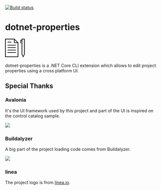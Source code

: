[![Build status](https://ci.appveyor.com/api/projects/status/ibaest9dvdww8dtg/branch/master?svg=true)](https://ci.appveyor.com/project/jp2masa/dotnet-properties/branch/master)

# dotnet-properties

![dotnet-properties](Icon.png)

dotnet-properties is a .NET Core CLI extension which allows to edit project properties using a cross platform UI.

## Special Thanks

### Avalonia

It's the UI framework used by this project and part of the UI is inspired on the control catalog sample.

[<img src="https://avatars2.githubusercontent.com/u/14075148?s=200&v=4" height="128px">](https://github.com/AvaloniaUI/Avalonia)

### Buildalyzer

A big part of the project loading code comes from Buildalyzer.

[<img src="https://github.com/daveaglick/Buildalyzer/raw/master/docs/input/assets/img/buildalyzer.png" height="128px">](https://github.com/daveaglick/Buildalyzer)

### linea

The project logo is from [linea.io](linea.io).
